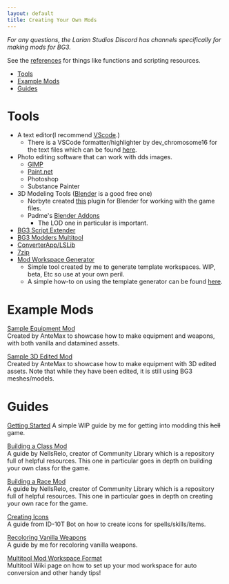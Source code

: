 ```yaml
---
layout: default
title: Creating Your Own Mods
---
```

*For any questions, the Larian Studios Discord has channels specifically for making mods for BG3.*

See the [references](/bg3modresources/reference) for things like functions and scripting resources.

- [Tools](#tools)
- [Example Mods](#example-mods)
- [Guides](#guides)

# Tools
* A text editor(I recommend [VScode](https://code.visualstudio.com/).)
  * There is a VSCode formatter/highlighter by dev_chromosome16 for the text files which can be found [here](https://marketplace.visualstudio.com/items?itemName=chromosome16.bg3-text-support).
* Photo editing software that can work with dds images.
  * [GIMP](https://www.gimp.org/)
  * [Paint.net](https://www.getpaint.net/)
  * Photoshop
  * Substance Painter
* 3D Modeling Tools ([Blender](https://www.blender.org/) is a good free one)
  * Norbyte created [this](https://github.com/Norbyte/dos2de_collada_exporter) plugin for Blender for working with the game files.
  * Padme's [Blender Addons](https://www.nexusmods.com/baldursgate3/mods/346?tab=files)
    * The LOD one in particular is important.
* [BG3 Script Extender](https://github.com/Norbyte/bg3se)
* [BG3 Modders Multitool](https://github.com/ShinyHobo/BG3-Modders-Multitool)
* [ConverterApp/LSLib](https://github.com/Norbyte/lslib)
* [7zip](https://7-zip.org/)
* [Mod Workspace Generator](https://github.com/arkennia/bg3modresources/tree/master/modtemplategen)
  * Simple tool created by me to generate template workspaces. WIP, beta, Etc so use at your own peril.
  * A simple how-to on using the template generator can be found [here](/bg3modresources/creating/guides/templategen).

# Example Mods
[Sample Equipment Mod](https://www.nexusmods.com/baldursgate3/mods/249)  
Created by AnteMax to showcase how to make equipment and weapons, with both vanilla and datamined assets.

[Sample 3D Edited Mod](https://www.nexusmods.com/baldursgate3/mods/400)  
Created by AnteMax to showcase how to make equipment with 3D edited assets. Note that while they have been edited, it is still using BG3 meshes/models.

# Guides
[Getting Started](/bg3modresources/creating/guides/getting_started)
A simple WIP guide by me for getting into modding this ~~hell~~ game.  
  
[Building a Class Mod](https://github.com/BG3-Community-Library-Team/BG3-Community-Library/wiki/Building-a-Class-Mod)  
A guide by NellsRelo, creator of Community Library which is a repository full of helpful resources. This one in particular goes in depth on building your own class for the game.

[Building a Race Mod](https://github.com/BG3-Community-Library-Team/BG3-Community-Library/wiki/Building-a-Race-Mod)  
A guide by NellsRelo, creator of Community Library which is a repository full of helpful resources. This one in particular goes in depth on creating your own race for the game.

[Creating Icons](https://docs.google.com/document/d/1yS1l2N8seKlEmp4MxD3WptsEOb8ZmKxIhG3m9MT5GKg/edit)  
A guide from ID-10T Bot on how to create icons for spells/skills/items.

[Recoloring Vanilla Weapons](/bg3modresources/creating/guides/recoloring)  
A guide by me for recoloring vanilla weapons.

[Multitool Mod Workspace Format](https://github.com/ShinyHobo/BG3-Modders-Multitool/wiki/Mod-Workspace-Structure)  
Multitool Wiki page on how to set up your mod workspace for auto conversion and other handy tips!  
  
